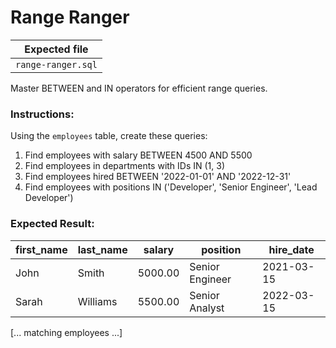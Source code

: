 # Range Ranger

| Expected file |
| ------------- |
| `range-ranger.sql` |

Master BETWEEN and IN operators for efficient range queries.

### Instructions:

Using the `employees` table, create these queries:
1. Find employees with salary BETWEEN 4500 AND 5500
2. Find employees in departments with IDs IN (1, 3)
3. Find employees hired BETWEEN '2022-01-01' AND '2022-12-31'
4. Find employees with positions IN ('Developer', 'Senior Engineer', 'Lead Developer')

### Expected Result:

| first_name | last_name | salary  | position        | hire_date  |
|------------|-----------|---------|-----------------|------------|
| John       | Smith     | 5000.00 | Senior Engineer | 2021-03-15 |
| Sarah      | Williams  | 5500.00 | Senior Analyst  | 2022-03-15 |
[... matching employees ...]